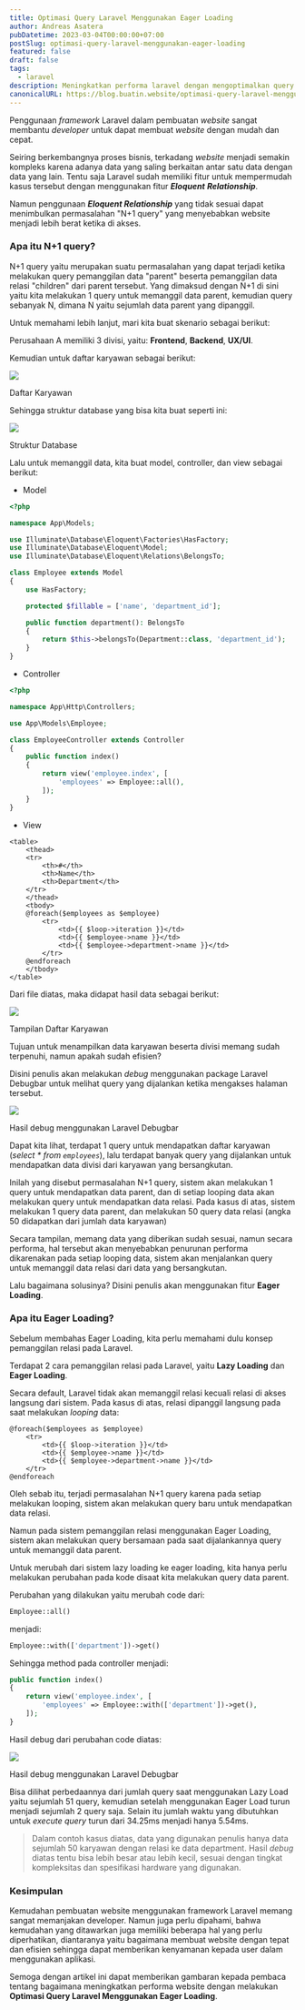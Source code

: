 ```yaml
---
title: Optimasi Query Laravel Menggunakan Eager Loading
author: Andreas Asatera
pubDatetime: 2023-03-04T00:00:00+07:00
postSlug: optimasi-query-laravel-menggunakan-eager-loading
featured: false
draft: false
tags:
  - laravel
description: Meningkatkan performa laravel dengan mengoptimalkan query menggunakan eager loading
canonicalURL: https://blog.buatin.website/optimasi-query-laravel-menggunakan-eager-loading
---
```


Penggunaan _framework_ Laravel dalam pembuatan _website_ sangat membantu _developer_ untuk dapat membuat _website_ dengan mudah dan cepat.

Seiring berkembangnya proses bisnis, terkadang _website_ menjadi semakin kompleks karena adanya data yang saling berkaitan antar satu data dengan data yang lain. Tentu saja Laravel sudah memiliki fitur untuk mempermudah kasus tersebut dengan menggunakan fitur **_Eloquent_** **_Relationship_**.

Namun penggunaan **_Eloquent Relationship_** yang tidak sesuai dapat menimbulkan permasalahan "N+1 query" yang menyebabkan website menjadi lebih berat ketika di akses.

### Apa itu N+1 query?

N+1 query yaitu merupakan suatu permasalahan yang dapat terjadi ketika melakukan query pemanggilan data "parent" beserta pemanggilan data relasi "children" dari parent tersebut. Yang dimaksud dengan N+1 di sini yaitu kita melakukan 1 query untuk memanggil data parent, kemudian query sebanyak N, dimana N yaitu sejumlah data parent yang dipanggil.

Untuk memahami lebih lanjut, mari kita buat skenario sebagai berikut:

Perusahaan A memiliki 3 divisi, yaitu: **Frontend**, **Backend**, **UX/UI**.

Kemudian untuk daftar karyawan sebagai berikut:

[![](https://buatin.website/storage/uFrdKafjgbjROv73vo061eY4xVU3pW9MHlMMomSu.png)](https://buatin.website/storage/uFrdKafjgbjROv73vo061eY4xVU3pW9MHlMMomSu.png)

Daftar Karyawan

Sehingga struktur database yang bisa kita buat seperti ini:

[![](https://buatin.website/storage/7DbDk9zkkyRHiQu0tBwVsf2LZcG4mbduWJmXJlGx.png)](https://buatin.website/storage/7DbDk9zkkyRHiQu0tBwVsf2LZcG4mbduWJmXJlGx.png)

Struktur Database

Lalu untuk memanggil data, kita buat model, controller, dan view sebagai berikut:

- Model

```php
<?php

namespace App\Models;

use Illuminate\Database\Eloquent\Factories\HasFactory;
use Illuminate\Database\Eloquent\Model;
use Illuminate\Database\Eloquent\Relations\BelongsTo;

class Employee extends Model
{
    use HasFactory;

    protected $fillable = ['name', 'department_id'];

    public function department(): BelongsTo
    {
        return $this->belongsTo(Department::class, 'department_id');
    }
}
```

- Controller

```php
<?php

namespace App\Http\Controllers;

use App\Models\Employee;

class EmployeeController extends Controller
{
    public function index()
    {
        return view('employee.index', [
            'employees' => Employee::all(),
        ]);
    }
}
```

- View

```blade
<table>
    <thead>
    <tr>
        <th>#</th>
        <th>Name</th>
        <th>Department</th>
    </tr>
    </thead>
    <tbody>
    @foreach($employees as $employee)
        <tr>
            <td>{{ $loop->iteration }}</td>
            <td>{{ $employee->name }}</td>
            <td>{{ $employee->department->name }}</td>
        </tr>
    @endforeach
    </tbody>
</table>
```

Dari file diatas, maka didapat hasil data sebagai berikut:

[![](https://buatin.website/storage/7IwMmqsD8EdBE7XD0mc6vbgS3GqWQnuwh2A30zcx.png)](https://buatin.website/storage/7IwMmqsD8EdBE7XD0mc6vbgS3GqWQnuwh2A30zcx.png)

Tampilan Daftar Karyawan

Tujuan untuk menampilkan data karyawan beserta divisi memang sudah terpenuhi, namun apakah sudah efisien?

Disini penulis akan melakukan _debug_ menggunakan package Laravel Debugbar untuk melihat query yang dijalankan ketika mengakses halaman tersebut.

[![](https://buatin.website/storage/ESqXyiMN0gV37BuvtorZbxdtEJvoAcWzLVL9X0YO.png)](https://buatin.website/storage/ESqXyiMN0gV37BuvtorZbxdtEJvoAcWzLVL9X0YO.png)

Hasil debug menggunakan Laravel Debugbar

Dapat kita lihat, terdapat 1 query untuk mendapatkan daftar karyawan (_select \* from `employees`_), lalu terdapat banyak query yang dijalankan untuk mendapatkan data divisi dari karyawan yang bersangkutan.

Inilah yang disebut permasalahan N+1 query, sistem akan melakukan 1 query untuk mendapatkan data parent, dan di setiap looping data akan melakukan query untuk mendapatkan data relasi. Pada kasus di atas, sistem melakukan 1 query data parent, dan melakukan 50 query data relasi (angka 50 didapatkan dari jumlah data karyawan)

Secara tampilan, memang data yang diberikan sudah sesuai, namun secara performa, hal tersebut akan menyebabkan penurunan performa dikarenakan pada setiap looping data, sistem akan menjalankan query untuk memanggil data relasi dari data yang bersangkutan.

Lalu bagaimana solusinya? Disini penulis akan menggunakan fitur **Eager Loading**.

### Apa itu Eager Loading?

Sebelum membahas Eager Loading, kita perlu memahami dulu konsep pemanggilan relasi pada Laravel.

Terdapat 2 cara pemanggilan relasi pada Laravel, yaitu **Lazy Loading** dan **Eager Loading**.

Secara default, Laravel tidak akan memanggil relasi kecuali relasi di akses langsung dari sistem. Pada kasus di atas, relasi dipanggil langsung pada saat melakukan _looping_ data:

```blade
@foreach($employees as $employee)
    <tr>
        <td>{{ $loop->iteration }}</td>
        <td>{{ $employee->name }}</td>
        <td>{{ $employee->department->name }}</td>
    </tr>
@endforeach
```

Oleh sebab itu, terjadi permasalahan N+1 query karena pada setiap melakukan looping, sistem akan melakukan query baru untuk mendapatkan data relasi.

Namun pada sistem pemanggilan relasi menggunakan Eager Loading, sistem akan melakukan query bersamaan pada saat dijalankannya query untuk memanggil data parent.

Untuk merubah dari sistem lazy loading ke eager loading, kita hanya perlu melakukan perubahan pada kode disaat kita melakukan query data parent.

Perubahan yang dilakukan yaitu merubah code dari:

```php
Employee::all()
```

menjadi:

```php
Employee::with(['department'])->get()
```

Sehingga method pada controller menjadi:

```php
public function index()
{
    return view('employee.index', [
        'employees' => Employee::with(['department'])->get(),
    ]);
}
```

Hasil debug dari perubahan code diatas:

[![](https://buatin.website/storage/XE6cYGR1VJG2nhP12tV93vgkAtchC8rlxIhnGqJY.png)](https://buatin.website/storage/XE6cYGR1VJG2nhP12tV93vgkAtchC8rlxIhnGqJY.png)

Hasil debug menggunakan Laravel Debugbar

Bisa dilihat perbedaannya dari jumlah query saat menggunakan Lazy Load yaitu sejumlah 51 query, kemudian setelah menggunakan Eager Load turun menjadi sejumlah 2 query saja. Selain itu jumlah waktu yang dibutuhkan untuk _execute query_ turun dari 34.25ms menjadi hanya 5.54ms.

> Dalam contoh kasus diatas, data yang digunakan penulis hanya data sejumlah 50 karyawan dengan relasi ke data department. Hasil _debug_ diatas tentu bisa lebih besar atau lebih kecil, sesuai dengan tingkat kompleksitas dan spesifikasi hardware yang digunakan.

### Kesimpulan

Kemudahan pembuatan website menggunakan framework Laravel memang sangat memanjakan developer. Namun juga perlu dipahami, bahwa kemudahan yang ditawarkan juga memiliki beberapa hal yang perlu diperhatikan, diantaranya yaitu bagaimana membuat website dengan tepat dan efisien sehingga dapat memberikan kenyamanan kepada user dalam menggunakan aplikasi.

Semoga dengan artikel ini dapat memberikan gambaran kepada pembaca tentang bagaimana meningkatkan performa website dengan melakukan **Optimasi Query Laravel Menggunakan Eager Loading**.
